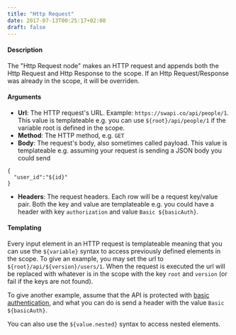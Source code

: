 ```yaml
---
title: "Http Request"
date: 2017-07-13T00:25:17+02:00
draft: false
---
```


#### Description

The "Http Request node" makes an HTTP request and appends both the Http Request and Http Response to the scope. If an Http Request/Response was already in the scope, it will be overriden.

#### Arguments

* **Url**: The HTTP request's URL. Example: `https://swapi.co/api/people/1`. This value is templateable e.g. you can use `${root}/api/people/1` if the variable root is defined in the scope.
* **Method**: The HTTP method, e.g. `GET`
* **Body**: The request's body, also sometimes called payload. This value is templateable e.g. assuming your request is sending a JSON body you could send

```
{
  "user_id":"${id}"
}
```

* **Headers**: The request headers. Each row will be a request key/value pair. Both the key and value are templateable e.g. you could have a header with key `authorization` and value `Basic ${basicAuth}`.

#### Templating

Every input element in an HTTP request is templateable meaning that you can use the `${variable}` syntax to access previously defined elements in the scope. To give an example, you may set the url to `${root}/api/${version}/users/1`. When the request is executed the url will be replaced with whatever is in the scope with the key `root` and `version` (or fail if the keys are not found).

To give another example, assume that the API is protected with [basic authentication](https://en.wikipedia.org/wiki/Basic_access_authentication), and  what you can do is send a header with the value `Basic ${basicAuth}`.

You can also use the `${value.nested}` syntax to access nested elements.
